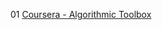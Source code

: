 01 [Coursera - Algorithmic Toolbox](https://github.com/prog-lessons/courses/tree/master/Coursera-Algorithmic-Toolbox)
